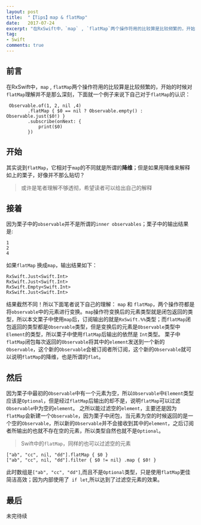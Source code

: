 ```yaml
---
layout: post
title:  "【Tips】map & flatMap"
date:   2017-07-24
excerpt: "在RxSwift中，`map` , `flatMap`两个操作符用的比较算是比较频繁的，开始的时候对`flatMap`理解并不是那么深刻，下面就一个例子来说下自己对于`flatMap`的认识："
tag:
- Swift
comments: true
---
```


## 前言
在RxSwift中，`map` , `flatMap`两个操作符用的比较算是比较频繁的，开始的时候对`flatMap`理解并不是那么深刻，下面就一个例子来说下自己对于`flatMap`的认识：

```
 Observable.of(1, 2, nil ,4)
        .flatMap { $0 == nil ? Observable.empty() : Observable.just($0!) }
        .subscribe(onNext: {
            print($0)
        })
```

## 开始
其实说到`flatMap`，它相对于`map`的不同就是所谓的**降维**；但是如果用降维来解释如上的栗子，好像并不那么贴切？
> 或许是笔者理解不够透彻，希望读者可以给出自己的解释

## 接着
因为栗子中的`observable`并不是所谓的`inner observables`；栗子中的输出结果是:
 ```
1
2
4
```
如果`flatMap` 换成`map`，输出结果如下：
```
RxSwift.Just<Swift.Int>
RxSwift.Just<Swift.Int>
RxSwift.Empty<Swift.Int>
RxSwift.Just<Swift.Int>
```
结果截然不同！所以下面笔者说下自己的理解：
`map` 和 `flatMap`，两个操作符都是将`observable`中的元素进行变换。`map`操作符变换后的元素类型就是闭包返回的类型，所以本文栗子中使用`map`后，订阅输出的就是`RxSwift.%%`类型；而`flatMap`闭包返回的类型都是`Observable`类型，但是变换后的元素是`Observable`类型中`Element`的类型，所以栗子中使用`flatMap`后输出的依然是 `Int`类型。
栗子中`flatMap`闭包每次返回的`Observable`将其中的`element`发送到一个新的`Observable`，这个新的`Observable`会被订阅者所订阅，这个新的`Observable`就可以说明`flatMap`的降维，也是所谓的`flat`。

## 然后
因为栗子中最初的`Observable`中有一个元素为空，所以`Observable`中`Element`类型应该是`Optional`，但是经过`flatMap`后输出的却不是，说明`flatMap`可以过滤`Observable`中为空的`element`。
之所以能过滤空的`element`，主要还是因为`flatMap`会新建一个`Observable`，因为栗子中闭包，当元素为空的时候返回的是一个空的`Observable`，所以新的`Observable`并不会接收到其中的`element`，之后订阅者所输出的也就不存在空的元素，所以类型自然也就不是`Optional`。

> Swift中的`flatMap`，同样的也可以过滤空的元素

 ```
["ab", "cc", nil, "dd"].flatMap { $0 }
["ab", "cc", nil, "dd"].filter { $0 != nil} .map { $0! }
```
此时数组是`["ab", "cc", "dd"]`,而且不是`Optional`类型，只是使用`flatMap`更佳简洁高效；因为内部使用了` if let`,所以达到了过滤空元素的效果。

## 最后
未完待续

